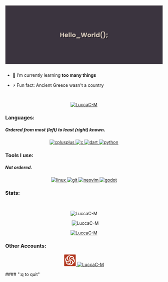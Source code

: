 <h1> 
<img src="https://raw.githubusercontent.com/LuccaC-M/LuccaC-M/master/img/banner.png" alt="banner"/> 
</h1>

- 🌱 I’m currently learning **too many things**

- ⚡ Fun fact: Ancient Greece wasn't a country
<h1></h1>

<p align="center"> <a href="https://github.com/ryo-ma/github-profile-trophy"><img src="https://github-profile-trophy.vercel.app/?username=LuccaC-M&theme=nord" alt="LuccaC-M" /></a> </p>

<h3 align="left">Languages:</h3>
<h5> Ordered from most (left) to least (right) known. </h5>
<p align="center"> 
<a href="https://www.w3schools.com/cpp/" target="_blank" rel="noreferrer"> 
<img src="https://skillicons.dev/icons?i=cpp" alt="cplusplus" width="40" height="40"/> 
</a>
<a href="https://www.cprogramming.com/" target="_blank" rel="noreferrer"> 
<img src="https://skillicons.dev/icons?i=c" alt="c" width="40" height="40"/> 
</a> 
<a href="https://dart.dev" target="_blank" rel="noreferrer"> 
<img src="https://skillicons.dev/icons?i=dart" alt="dart" width="40" height="40"/> 
</a>  
<a href="https://python.org/" target="_blank" rel="nonreferrer">
  <img src="https://skillicons.dev/icons?i=python" alt="python" width="40" height="40"/> 
</a> 
</p>
<h3 align="left">Tools I use:</h3>
<h5>Not ordered.</h5>
<p align="center">
<a href="https://www.linux.org/" target="_blank" rel="noreferrer"> 
<img src="https://skillicons.dev/icons?i=linux" alt="linux" width="40" height="40"/> 
</a>
<a href="https://git-scm.com/" target="_blank" rel="noreferrer"> 
<img src="https://skillicons.dev/icons?i=git" alt="git" width="40" height="40"/> 
</a>
</a>
</a>
<a href="https://neovim.io" target="_blank" rel="noreferrer"> 
<img src="https://skillicons.dev/icons?i=neovim" alt="neovim" width="40" height="40"/> 
</a>
</a>
<a href="https://godotengine.org" target="_blank" rel="noreferrer"> 
<img src="https://skillicons.dev/icons?i=godot" alt="godot" width="40" height="40"/> 
</a>
</p>

<h3 align="left">Stats:</h3>
<br>
<p align="center">
<img src="https://github-readme-stats.vercel.app/api/top-langs?username=LuccaC-M&show_icons=true&theme=city_lights&locale=en&layout=compact" alt="LuccaC-M" />
</p>
<p align="center">&nbsp;
<img src="https://github-readme-stats.vercel.app/api?username=LuccaC-M&show_icons=true&theme=city_lights&locale=en" alt="LuccaC-M" />
</p>

<p align="center">
<a href="https://www.codewars.com/users/LuccaC-M">
<img src="https://github-readme-streak-stats.herokuapp.com/?user=LuccaC-M&theme=city-lights" alt="LuccaC-M" />
</a>
</p>
<h3>Other Accounts:</h3>
<p align="center">
<a href="https://www.codewars.com/users/LuccaC-M">
<img src="https://github.com/codewars/branding/blob/master/logo.svg" alt="LuccaC-M" width="38" height="38"/>
</a>
<a href="https://gitlab.com/LuccaC-M">
<img src="https://skillicons.dev/icons?i=gitlab" alt="LuccaC-M" width="40" height="40"/>
</a>
</p>
#### ":q to quit"

